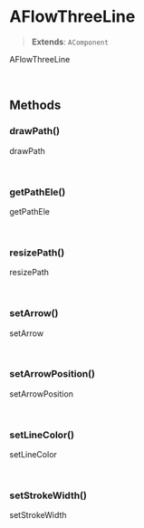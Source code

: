 # AFlowThreeLine
> **Extends**: `AComponent`

AFlowThreeLine

<br/>

## Methods

### drawPath()

drawPath

<br/>

### getPathEle()

getPathEle

<br/>

### resizePath()

resizePath

<br/>

### setArrow()

setArrow

<br/>

### setArrowPosition()

setArrowPosition

<br/>

### setLineColor()

setLineColor

<br/>

### setStrokeWidth()

setStrokeWidth

<br/>
<br/>
